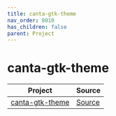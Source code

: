 ```yaml
---
title: canta-gtk-theme
nav_order: 8010
has_children: false
parent: Project
---
```



# canta-gtk-theme

| Project | Source |
| --- | --- |
| [canta-gtk-theme](https://github.com/samwhelp/theme-factory-canta/tree/main/project/canta-gtk-theme) | [Source](https://github.com/vinceliuice/Canta-theme) |
